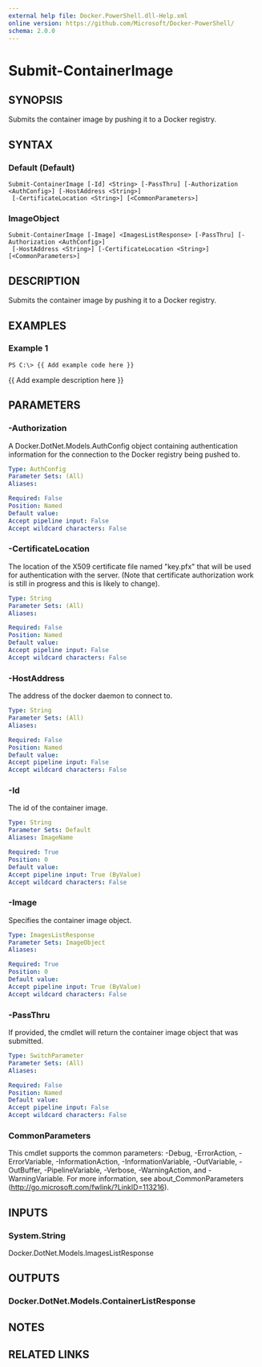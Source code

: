 ```yaml
---
external help file: Docker.PowerShell.dll-Help.xml
online version: https://github.com/Microsoft/Docker-PowerShell/
schema: 2.0.0
---
```


# Submit-ContainerImage
## SYNOPSIS
Submits the container image by pushing it to a Docker registry.
## SYNTAX

### Default (Default)
```
Submit-ContainerImage [-Id] <String> [-PassThru] [-Authorization <AuthConfig>] [-HostAddress <String>]
 [-CertificateLocation <String>] [<CommonParameters>]
```

### ImageObject
```
Submit-ContainerImage [-Image] <ImagesListResponse> [-PassThru] [-Authorization <AuthConfig>]
 [-HostAddress <String>] [-CertificateLocation <String>] [<CommonParameters>]
```

## DESCRIPTION
Submits the container image by pushing it to a Docker registry.
## EXAMPLES

### Example 1
```
PS C:\> {{ Add example code here }}
```

{{ Add example description here }}
## PARAMETERS

### -Authorization
A Docker.DotNet.Models.AuthConfig object containing authentication information for the connection to the Docker registry being pushed to.

```yaml
Type: AuthConfig
Parameter Sets: (All)
Aliases: 

Required: False
Position: Named
Default value: 
Accept pipeline input: False
Accept wildcard characters: False
```

### -CertificateLocation
The location of the X509 certificate file named "key.pfx" that will be used for authentication with the server.  (Note that certificate authorization work is still in progress and this is likely to change).

```yaml
Type: String
Parameter Sets: (All)
Aliases: 

Required: False
Position: Named
Default value: 
Accept pipeline input: False
Accept wildcard characters: False
```

### -HostAddress
The address of the docker daemon to connect to.

```yaml
Type: String
Parameter Sets: (All)
Aliases: 

Required: False
Position: Named
Default value: 
Accept pipeline input: False
Accept wildcard characters: False
```

### -Id
The id of the container image.

```yaml
Type: String
Parameter Sets: Default
Aliases: ImageName

Required: True
Position: 0
Default value: 
Accept pipeline input: True (ByValue)
Accept wildcard characters: False
```

### -Image
Specifies the container image object.

```yaml
Type: ImagesListResponse
Parameter Sets: ImageObject
Aliases: 

Required: True
Position: 0
Default value: 
Accept pipeline input: True (ByValue)
Accept wildcard characters: False
```

### -PassThru
If provided, the cmdlet will return the container image object that was submitted.

```yaml
Type: SwitchParameter
Parameter Sets: (All)
Aliases: 

Required: False
Position: Named
Default value: 
Accept pipeline input: False
Accept wildcard characters: False
```

### CommonParameters
This cmdlet supports the common parameters: -Debug, -ErrorAction, -ErrorVariable, -InformationAction, -InformationVariable, -OutVariable, -OutBuffer, -PipelineVariable, -Verbose, -WarningAction, and -WarningVariable. For more information, see about_CommonParameters (http://go.microsoft.com/fwlink/?LinkID=113216).
## INPUTS

### System.String
Docker.DotNet.Models.ImagesListResponse
## OUTPUTS

### Docker.DotNet.Models.ContainerListResponse

## NOTES

## RELATED LINKS


